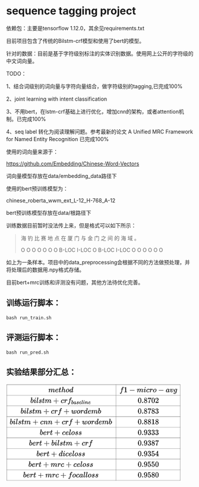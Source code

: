 # sequence tagging project

依赖包：主要是tensorflow 1.12.0，其余见requirements.txt

目前项目包含了传统的Bilstm-crf模型和使用了bert的模型。

针对的数据：目前是基于字符级别标注的实体识别数据。使用网上公开的字符级的中文词向量。

TODO：

1、结合词级别的词向量与字符向量结合，做字符级别的tagging,已完成100%

2、joint learning with intent classification

3、不用bert，在lstm-crf基础上进行优化，增加cnn的架构，或者attention机制。已完成100%

4、seq label 转化为阅读理解问题。参考最新的论文 A Unified MRC Framework for Named Entity Recognition 已完成100%

使用的词向量来源于：

https://github.com/Embedding/Chinese-Word-Vectors

词向量模型存放在data/embedding_data路径下

使用的bert预训练模型为：

chinese_roberta_wwm_ext_L-12_H-768_A-12

bert预训练模型存放在data/根路径下

训练数据目前暂时没法传上来，但是格式可以如下所示：

> 海 钓 比 赛 地 点 在 厦 门 与 金 门 之 间 的 海 域 。 
>
> O O O O O O O B-LOC I-LOC O B-LOC I-LOC O O O O O O

如上为一条样本。项目中的data_preprocessing会根据不同的方法做预处理，并将处理后的数据用.npy格式存储。

目前bert+mrc训练和评测没有问题，其他方法待优化完善。

## 训练运行脚本：

```shell
bash run_train.sh
```



## 评测运行脚本：

```shell
bash run_pred.sh
```



## 实验结果部分汇总：

![1580658611681](result_stats.png)

